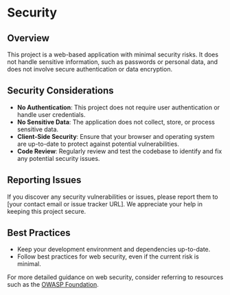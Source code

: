 # Security

## Overview

This project is a web-based application with minimal security risks. It does not handle sensitive information, such as passwords or personal data, and does not involve secure authentication or data encryption.

## Security Considerations

- **No Authentication**: This project does not require user authentication or handle user credentials.
- **No Sensitive Data**: The application does not collect, store, or process sensitive data.
- **Client-Side Security**: Ensure that your browser and operating system are up-to-date to protect against potential vulnerabilities.
- **Code Review**: Regularly review and test the codebase to identify and fix any potential security issues.

## Reporting Issues

If you discover any security vulnerabilities or issues, please report them to [your contact email or issue tracker URL]. We appreciate your help in keeping this project secure.

## Best Practices

- Keep your development environment and dependencies up-to-date.
- Follow best practices for web security, even if the current risk is minimal.

For more detailed guidance on web security, consider referring to resources such as the [OWASP Foundation](https://owasp.org).
